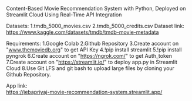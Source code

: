 Content-Based Movie Recommendation System with Python, Deployed on Streamlit Cloud Using Real-Time API Integration

Datasets:
         1.tmdb_5000_movies.csv
         2.tmdb_5000_credits.csv
Dataset link:         
https://www.kaggle.com/datasets/tmdb/tmdb-movie-metadata

Requirements:
       1.Google Colab
       2.Github Repository
       3.Create account on "www.themoviedb.org" to get API Key 
       4.!pip install streamlit
       5.!pip install pyngrok
       6.Create account on "https://ngrok.com/" to get Auth_token
       7.Create account on "https://streamlit.io/" to deploy app.py in Streamlit Cloud
       8.Use Git LFS and git bash to upload large files by cloning your Github Repository.

App link:       
       https://jebapriyaj-movie-recommendation-system.streamlit.app/
